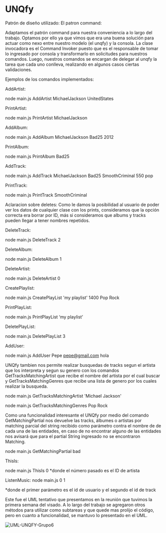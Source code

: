 # UNQfy

Patrón de diseño utilizado: 
El patron command:

Adaptamos el patrón command para nuestra conveniencia a lo largo del trabajo.
Optamos por ello ya que vimos que era una buena solución para actuar como
nexo entre nuestro modelo (el unqfy) y la consola. La clase invocadora
es el Command Invoker puesto que es el responsable de tomar lo ingresado
por consola y transformarlo en solicitudes para nuestros comandos.
Luego, nuestros comandos se encargan de delegar al unqfy la tarea que cada
uno conlleva, realizando en algunos casos ciertas validaciones.

Ejemplos de los comandos implementados:


AddArtist:

node main.js AddArtist MichaelJackson UnitedStates

PrintArtist:

node main.js PrintArtist MichaelJackson

AddAlbum:

node main.js AddAlbum MichaelJackson Bad25 2012

PrintAlbum:

node main.js PrintAlbum Bad25

AddTrack:

node main.js AddTrack MichaelJackson Bad25 SmoothCriminal 550 pop

PrintTrack:

node main.js PrintTrack SmoothCriminal


Aclaracion sobre deletes:
Como le damos la posibilidad al usuario de poder ver los datos de cualquier clase con los prints, consideramos que la opción correcta era borrar por ID, más si consideramos que albums y tracks pueden llegar a tener nombres repetidos.


DeleteTrack:


node main.js DeleteTrack 2


DeleteAlbum:

node main.js DeleteAlbum 1


DeleteArtist:

node main.js DeleteArtist 0


CreatePlaylist:

node main.js CreatePlayList 'my playlist' 1400 Pop Rock


PrintPlayList:

node main.js PrintPlayList ‘my playlist’

DeletePlayList:

node main.js DeletePlayList 3

AddUser:

node main.js AddUser Pepe pepe@gmail.com hola

UNQfy tambien nos permite realizar busquedas de tracks segun el artista que los interpreta y segun su genero con los comandos GetTracksMatchingArtist que recibe el nombre del artista por el cual buscar y GetTracksMatchingGenres que recibe una lista de genero por los cuales realizar la busqueda.

node main.js GetTracksMatchingArtist 'Michael Jackson'

node main.js GetTracksMatchingGenres Pop Rock

Como una funcionalidad interesante el UNQfy por medio del comando GetMatchingPartial nos devuelve las tracks, álbumes o artistas por matching parcial del string recibido como parámetro contra el nombre de de cada una de las entidades, en caso de no encontrar alguno de las entidades nos avisará que para el partial String ingresado no se encontraron Matching.

node main.js GetMatchingPartial bad

ThisIs:

node main.js ThisIs 0
*donde el número pasado es el ID de artista

ListenMusic:
node main.js 0 1

*donde el primer parámetro es el id de usuario y el segundo el id de track


Este fue el UML tentativo que presentamos en la reunión que tuvimos la primera semana del visado. A lo largo del trabajo se agregaron otros métodos para utilizar como subtareas y que quede mas prolijo el código, pero en cuanto a funcionalidad, se mantuvo lo presentado en el UML.



![UML-UNQFY-Grupo6](https://user-images.githubusercontent.com/37801469/117866382-72139f00-b26d-11eb-9ab3-dcc3108eebbd.jpg)


